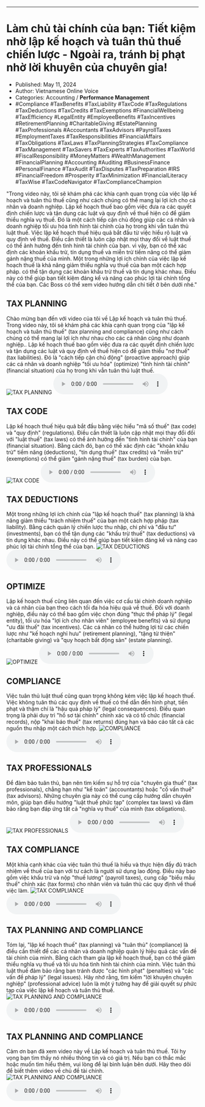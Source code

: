 
---

# Làm chủ tài chính của bạn: Tiết kiệm nhờ lập kế hoạch và tuân thủ thuế chiến lược - Ngoài ra, tránh bị phạt nhờ lời khuyên của chuyên gia!

- Published: May 11, 2024
- Author: Vietnamese Online Voice
- Categories: Accounting / **Performance Management**
- #Compliance #TaxBenefits #TaxLiability #TaxCode #TaxRegulations #TaxDeductions #TaxCredits #TaxExemptions #FinancialWellbeing #TaxEfficiency #LegalEntity #EmployeeBenefits #TaxIncentives #RetirementPlanning #CharitableGiving #EstatePlanning #TaxProfessionals #Accountants #TaxAdvisors #PayrollTaxes #EmploymentTaxes #TaxResponsibilities #FinancialAffairs #TaxObligations #TaxLaws #TaxPlanningStrategies #TaxCompliance #TaxManagement #TaxSavers #TaxExperts #TaxAuthorities #TaxWorld #FiscalResponsibility #MoneyMatters #WealthManagement #FinancialPlanning #Accounting #Auditing #BusinessFinance #PersonalFinance #TaxAudit #TaxDisputes #TaxPreparation #IRS #FinancialFreedom #Prosperity #TaxMinimization #FinancialLiteracy #TaxWise #TaxCodeNavigator #TaxComplianceChampion

"Trong video này, tôi sẽ khám phá các khía cạnh quan trọng của việc lập kế hoạch và tuân thủ thuế cũng như cách chúng có thể mang lại lợi ích cho cá nhân và doanh nghiệp. Lập kế hoạch thuế bao gồm việc đưa ra các quyết định chiến lược và tận dụng các luật và quy định về thuế hiện có để giảm thiểu nghĩa vụ thuế. Đó là một cách tiếp cận chủ động giúp các cá nhân và doanh nghiệp tối ưu hóa tình hình tài chính của họ trong khi vẫn tuân thủ luật thuế. Việc lập kế hoạch thuế hiệu quả bắt đầu từ việc hiểu rõ luật và quy định về thuế. Điều cần thiết là luôn cập nhật mọi thay đổi về luật thuế có thể ảnh hưởng đến tình hình tài chính của bạn. vì vậy, bạn có thể xác định các khoản khấu trừ, tín dụng thuế và miễn trừ tiềm năng có thể giảm gánh nặng thuế của mình. Một trong những lợi ích chính của việc lập kế hoạch thuế là khả năng giảm thiểu nghĩa vụ thuế của bạn một cách hợp pháp. có thể tận dụng các khoản khấu trừ thuế và tín dụng khác nhau. Điều này có thể giúp bạn tiết kiệm đáng kể và nâng cao phúc lợi tài chính tổng thể của bạn. Các Boss có thể xem video hướng dẫn chi tiết ở bên dưới nhé."


## TAX PLANNING

Chào mừng bạn đến với video của tôi về Lập kế hoạch và tuân thủ thuế. Trong video này, tôi sẽ khám phá các khía cạnh quan trọng của "lập kế hoạch và tuân thủ thuế" (tax planning and compliance) cũng như cách chúng có thể mang lại lợi ích như nhau cho các cá nhân cũng như doanh nghiệp.. Lập kế hoạch thuế bao gồm việc đưa ra các quyết định chiến lược và tận dụng các luật và quy định về thuế hiện có để giảm thiểu "nợ thuế" (tax liabilities). Đó là "cách tiếp cận chủ động" (proactive approach) giúp các cá nhân và doanh nghiệp "tối ưu hóa" (optimize) "tình hình tài chính" (financial situation) của họ trong khi vẫn tuân thủ luật thuế.
![TAX PLANNING](https://http-archiver-apis-production-80.schnworks.com/storage/images/transitions/2024-05-11/transition--22054444879-Montserrat-ExtraBold-673AB7.jpg)
<audio controls>
    <source src="https://http-archiver-apis-production-80.schnworks.com/storage/storage/audio/file-15775262846.mp3" type="audio/mpeg">
</audio>



## TAX CODE

Lập kế hoạch thuế hiệu quả bắt đầu bằng việc hiểu "mã số thuế" (tax code) và "quy định" (regulations). Điều cần thiết là luôn cập nhật mọi thay đổi đối với "luật thuế" (tax laws) có thể ảnh hưởng đến "tình hình tài chính" của bạn (financial situation). Bằng cách đó, bạn có thể xác định các "khoản khấu trừ" tiềm năng (deductions), "tín dụng thuế" (tax credits) và "miễn trừ" (exemptions) có thể giảm "gánh nặng thuế" (tax burden) của bạn.
![TAX CODE](https://http-archiver-apis-production-80.schnworks.com/storage/images/transitions/2024-05-11/transition-14483337375-Montserrat-SemiBold-512DA8.jpg)
<audio controls>
    <source src="https://http-archiver-apis-production-80.schnworks.com/storage/storage/audio/file-7089200691.mp3" type="audio/mpeg">
</audio>



## TAX DEDUCTIONS

Một trong những lợi ích chính của "lập kế hoạch thuế" (tax planning) là khả năng giảm thiểu "trách nhiệm thuế" của bạn một cách hợp pháp (tax liability). Bằng cách quản lý chiến lược thu nhập, chi phí và "đầu tư" (investments), bạn có thể tận dụng các "khấu trừ thuế" (tax deductions) và tín dụng khác nhau. Điều này có thể giúp bạn tiết kiệm đáng kể và nâng cao phúc lợi tài chính tổng thể của bạn.
![TAX DEDUCTIONS](https://http-archiver-apis-production-80.schnworks.com/storage/images/transitions/2024-05-11/transition--5007449690-Montserrat-Regular-512DA8.jpg)
<audio controls>
    <source src="https://http-archiver-apis-production-80.schnworks.com/storage/storage/audio/file-2366582169.mp3" type="audio/mpeg">
</audio>



## OPTIMIZE

Lập kế hoạch thuế cũng liên quan đến việc cơ cấu tài chính doanh nghiệp và cá nhân của bạn theo cách tối đa hóa hiệu quả về thuế. Đối với doanh nghiệp, điều này có thể bao gồm việc chọn đúng "thực thể pháp lý" (legal entity), tối ưu hóa "lợi ích cho nhân viên" (employee benefits) và sử dụng "ưu đãi thuế" (tax incentives). Các cá nhân có thể hưởng lợi từ các chiến lược như "kế hoạch nghỉ hưu" (retirement planning), "tặng từ thiện" (charitable giving) và "quy hoạch bất động sản" (estate planning).
![OPTIMIZE](https://http-archiver-apis-production-80.schnworks.com/storage/images/transitions/2024-05-11/transition--13600335906-Montserrat-Regular-283593.jpg)
<audio controls>
    <source src="https://http-archiver-apis-production-80.schnworks.com/storage/storage/audio/file-19782116600.mp3" type="audio/mpeg">
</audio>



## COMPLIANCE

Việc tuân thủ luật thuế cũng quan trọng không kém việc lập kế hoạch thuế. Việc không tuân thủ các quy định về thuế có thể dẫn đến hình phạt, tiền phạt và thậm chí là "hậu quả pháp lý" (legal consequences). Điều quan trọng là phải duy trì "hồ sơ tài chính" chính xác và có tổ chức (financial records), nộp "khai báo thuế" (tax returns) đúng hạn và báo cáo tất cả các nguồn thu nhập một cách thích hợp.
![COMPLIANCE](https://http-archiver-apis-production-80.schnworks.com/storage/images/transitions/2024-05-11/transition--50697945429-Montserrat-SemiBold-303F9F.jpg)
<audio controls>
    <source src="https://http-archiver-apis-production-80.schnworks.com/storage/storage/audio/file-23183936788.mp3" type="audio/mpeg">
</audio>



## TAX PROFESSIONALS

Để đảm bảo tuân thủ, bạn nên tìm kiếm sự hỗ trợ của "chuyên gia thuế" (tax professionals), chẳng hạn như "kế toán" (accountants) hoặc "cố vấn thuế" (tax advisors). Những chuyên gia này có thể cung cấp hướng dẫn chuyên môn, giúp bạn điều hướng "luật thuế phức tạp" (complex tax laws) và đảm bảo rằng bạn đáp ứng tất cả "nghĩa vụ thuế" của mình (tax obligations).
![TAX PROFESSIONALS](https://http-archiver-apis-production-80.schnworks.com/storage/images/transitions/2024-05-11/transition--1131234353-Montserrat-Black-880E4F.jpg)
<audio controls>
    <source src="https://http-archiver-apis-production-80.schnworks.com/storage/storage/audio/file-20566691513.mp3" type="audio/mpeg">
</audio>



## TAX COMPLIANCE

Một khía cạnh khác của việc tuân thủ thuế là hiểu và thực hiện đầy đủ trách nhiệm về thuế của bạn với tư cách là người sử dụng lao động. Điều này bao gồm việc khấu trừ và nộp "thuế lương" (payroll taxes), cung cấp "biểu mẫu thuế" chính xác (tax forms) cho nhân viên và tuân thủ các quy định về thuế việc làm.
![TAX COMPLIANCE](https://http-archiver-apis-production-80.schnworks.com/storage/images/transitions/2024-05-11/transition--3980168717-Montserrat-Medium-283593.jpg)
<audio controls>
    <source src="https://http-archiver-apis-production-80.schnworks.com/storage/storage/audio/file-75128642240.mp3" type="audio/mpeg">
</audio>



## TAX PLANNING AND COMPLIANCE

Tóm lại, "lập kế hoạch thuế" (tax planning) và "tuân thủ" (compliance) là điều cần thiết để các cá nhân và doanh nghiệp quản lý hiệu quả các vấn đề tài chính của mình. Bằng cách tham gia lập kế hoạch thuế, bạn có thể giảm thiểu nghĩa vụ thuế và tối ưu hóa tình hình tài chính của mình. Việc tuân thủ luật thuế đảm bảo rằng bạn tránh được "các hình phạt" (penalties) và "các vấn đề pháp lý" (legal issues). Hãy nhớ rằng, tìm kiếm "lời khuyên chuyên nghiệp" (professional advice) luôn là một ý tưởng hay để giải quyết sự phức tạp của việc lập kế hoạch và tuân thủ thuế.
![TAX PLANNING AND COMPLIANCE](https://http-archiver-apis-production-80.schnworks.com/storage/images/transitions/2024-05-11/transition-6363744680-Montserrat-ExtraBold-1A237E.jpg)
<audio controls>
    <source src="https://http-archiver-apis-production-80.schnworks.com/storage/storage/audio/file-12615822534.mp3" type="audio/mpeg">
</audio>



## TAX PLANNING AND COMPLIANCE

Cảm ơn bạn đã xem video này về Lập kế hoạch và tuân thủ thuế. Tôi hy vọng bạn tìm thấy nó nhiều thông tin và có giá trị. Nếu bạn có thắc mắc hoặc muốn tìm hiểu thêm, vui lòng để lại bình luận bên dưới. Hãy theo dõi để biết thêm video về chủ đề tài chính.
![TAX PLANNING AND COMPLIANCE](https://http-archiver-apis-production-80.schnworks.com/storage/images/transitions/2024-05-11/transition-11355542254-Montserrat-SemiBold-673AB7.jpg)
<audio controls>
    <source src="https://http-archiver-apis-production-80.schnworks.com/storage/storage/audio/file-21211565691.mp3" type="audio/mpeg">
</audio>

